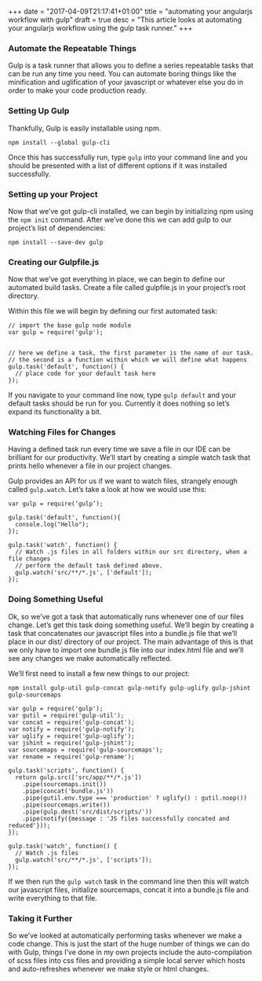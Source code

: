 +++
date = "2017-04-09T21:17:41+01:00"
title = "automating your angularjs workflow with gulp"
draft = true
desc = "This article looks at automating your angularjs workflow using the gulp task runner."
+++

### Automate the Repeatable Things

Gulp is a task runner that allows you to define a series repeatable tasks that can be run any time you need. You can automate boring things like the minification and uglification of your javascript or whatever else you do in order to make your code production ready.

### Setting Up Gulp

Thankfully, Gulp is easily installable using npm.

~~~
npm install --global gulp-cli
~~~

Once this has successfully run, type ```gulp``` into your command line and you should be presented with a list of different options if it was installed successfully.

### Setting up your Project

Now that we’ve got gulp-cli installed, we can begin by initializing npm using the ```npm init``` command. After we’ve done this we can add gulp to our project’s list of dependencies:

~~~
npm install --save-dev gulp
~~~

### Creating our Gulpfile.js

Now that we’ve got everything in place, we can begin to define our automated build tasks. Create a file called gulpfile.js in your project’s root directory. 

Within this file we will begin by defining our first automated task:

~~~
// import the base gulp node module
var gulp = require('gulp');


// here we define a task, the first parameter is the name of our task.
// the second is a function within which we will define what happens
gulp.task('default', function() {
  // place code for your default task here
});
~~~

If you navigate to your command line now, type ```gulp default``` and your default tasks should be run for you. Currently it does nothing so let’s expand its functionality a bit.

### Watching Files for Changes

Having a defined task run every time we save a file in our IDE can be brilliant for our productivity. We’ll start by creating a simple watch task that prints hello whenever a file in our project changes.

Gulp provides an API for us if we want to watch files, strangely enough called ```gulp.watch```. Let’s take a look at how we would use this:

~~~
var gulp = require(‘gulp’);

gulp.task('default', function(){
  console.log("Hello");
});

gulp.task('watch', function() {
  // Watch .js files in all folders within our src directory, when a file changes
  // perform the default task defined above.
  gulp.watch('src/**/*.js', ['default']);
});
~~~

### Doing Something Useful

Ok, so we’ve got a task that automatically runs whenever one of our files change. Let’s get this task doing something useful. We’ll begin by creating a task that concatenates our javascript files into a bundle.js file that we’ll place in our dist/ directory of our project. The main advantage of this is that we only have to import one bundle.js file into our index.html file and we’ll see any changes we make automatically reflected.

We’ll first need to install a few new things to our project:

~~~
npm install gulp-util gulp-concat gulp-notify gulp-uglify gulp-jshint gulp-sourcemaps
~~~

~~~
var gulp = require('gulp');
var gutil = require('gulp-util');
var concat = require('gulp-concat');
var notify = require('gulp-notify');
var uglify = require('gulp-uglify');
var jshint = require('gulp-jshint');
var sourcemaps = require('gulp-sourcemaps');
var rename = require('gulp-rename');

gulp.task('scripts', function() {
  return gulp.src(['src/app/**/*.js'])
    .pipe(sourcemaps.init())
    .pipe(concat('bundle.js'))
    .pipe(gutil.env.type === 'production' ? uglify() : gutil.noop()) 
    .pipe(sourcemaps.write())
    .pipe(gulp.dest('src/dist/scripts/'))
    .pipe(notify({message : 'JS files successfully concated and reduced'}));
});

gulp.task('watch', function() {
  // Watch .js files
  gulp.watch('src/**/*.js', ['scripts']);
});
~~~

If we then run the ```gulp watch``` task in the command line then this will watch our javascript files, initialize sourcemaps, concat it into a bundle.js file and write everything to that file.

### Taking it Further

So we’ve looked at automatically performing tasks whenever we make a code change. This is just the start of the huge number of things we can do with Gulp, things I’ve done in my own projects include the auto-compilation of scss files into css files and providing a simple local server which hosts and auto-refreshes whenever we make style or html changes.


